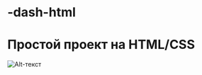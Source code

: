 # -dash-html



# Простой проект на HTML/CSS 
![Alt-текст]("https://github.com/islamhadjime/-dash-html/blob/main/screen/sreen.jpg"-dash-html")

